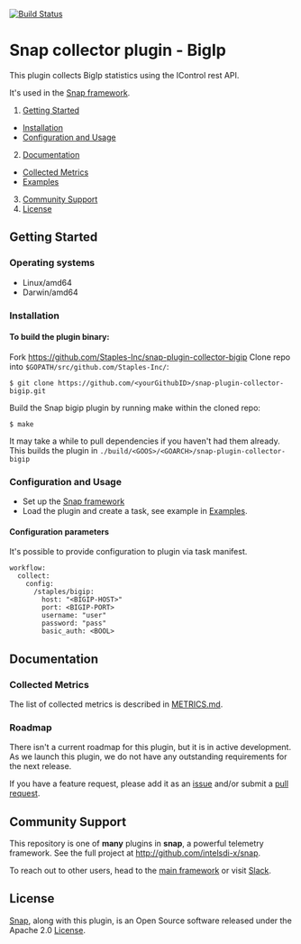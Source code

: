 <!-- http://www.apache.org/licenses/LICENSE-2.0.txt

Copyright 2017 Staples, Inc.

Licensed under the Apache License, Version 2.0 (the "License");
you may not use this file except in compliance with the License.
You may obtain a copy of the License at

   http://www.apache.org/licenses/LICENSE-2.0

Unless required by applicable law or agreed to in writing, software
distributed under the License is distributed on an "AS IS" BASIS,
WITHOUT WARRANTIES OR CONDITIONS OF ANY KIND, either express or implied.
See the License for the specific language governing permissions and
limitations under the License. -->
[![Build Status](https://travis-ci.com/Staples-Inc/snap-plugin-collector-bigip.svg?token=8kDwA9xTipr685PkAuF2&branch=master)](https://travis-ci.com/Staples-Inc/snap-plugin-collector-bigip)
# Snap collector plugin - BigIp

This plugin collects BigIp statistics using the IControl rest API.

It's used in the [Snap framework](http://github.com/intelsdi-x/snap).

1. [Getting Started](#getting-started)
  * [Installation](#installation)
  * [Configuration and Usage](#configuration-and-usage)
2. [Documentation](#documentation)
  * [Collected Metrics](#collected-metrics)
  * [Examples](#examples)
3. [Community Support](#community-support)
4. [License](#license)

## Getting Started
### Operating systems
* Linux/amd64
* Darwin/amd64

### Installation
#### To build the plugin binary:
Fork https://github.com/Staples-Inc/snap-plugin-collector-bigip
Clone repo into `$GOPATH/src/github.com/Staples-Inc/`:

```
$ git clone https://github.com/<yourGithubID>/snap-plugin-collector-bigip.git
```

Build the Snap bigip plugin by running make within the cloned repo:
```
$ make
```
It may take a while to pull dependencies if you haven't had them already.
This builds the plugin in `./build/<GOOS>/<GOARCH>/snap-plugin-collector-bigip`

### Configuration and Usage
* Set up the [Snap framework](https://github.com/intelsdi-x/snap/blob/master/README.md#getting-started)
* Load the plugin and create a task, see example in [Examples](#examples).

#### Configuration parameters
It's possible to provide configuration to plugin via task manifest.

    workflow:
      collect:
        config:
          /staples/bigip:
            host: "<BIGIP-HOST>"
            port: <BIGIP-PORT>
            username: "user"
            password: "pass"
            basic_auth: <BOOL>

## Documentation
### Collected Metrics
The list of collected metrics is described in [METRICS.md](METRICS.md).

### Roadmap
There isn't a current roadmap for this plugin, but it is in active development. As we launch this plugin, we do not have any outstanding requirements for the next release.

If you have a feature request, please add it as an [issue](https://github.com/Staples-Inc/snap-plugin-collector-bigip/issues) and/or submit a [pull request](https://github.com/Staples-Inc/snap-plugin-collector-bigip/pulls).

## Community Support
This repository is one of **many** plugins in **snap**, a powerful telemetry framework. See the full project at http://github.com/intelsdi-x/snap.

To reach out to other users, head to the [main framework](https://github.com/intelsdi-x/snap#community-support) or visit [Slack](http://slack.snap-telemetry.io).

## License
[Snap](http://github.com/intelsdi-x/snap), along with this plugin, is an Open Source software released under the Apache 2.0 [License](LICENSE).
